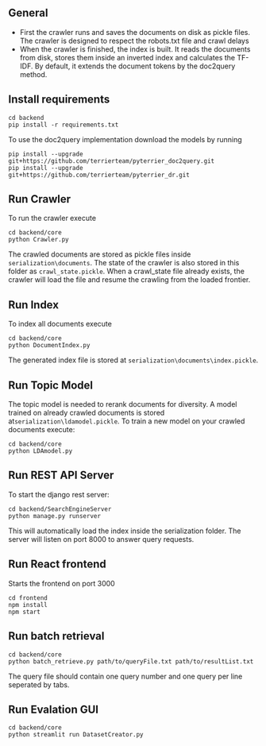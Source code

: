 
## General
- First the crawler runs and saves the documents on disk as pickle files.
The crawler is designed to respect the robots.txt file and crawl delays
- When the crawler is finished, the index is built. It reads the documents from disk,
 stores them inside an inverted index and calculates the TF-IDF. By default, it extends the
 document tokens by the doc2query method.

## Install requirements
```
cd backend
pip install -r requirements.txt
```
To use the doc2query implementation download the models by running
```
pip install --upgrade git+https://github.com/terrierteam/pyterrier_doc2query.git
pip install --upgrade git+https://github.com/terrierteam/pyterrier_dr.git
```


## Run Crawler
To run the crawler execute 
```
cd backend/core
python Crawler.py
```
The crawled documents are stored as pickle files inside ``serialization\documents``.
The state of the crawler is also stored in this folder as ``crawl_state.pickle``. When a crawl_state file already exists,
the crawler will load the file and resume the crawling from the loaded frontier.

## Run Index
To index all documents execute 
```
cd backend/core
python DocumentIndex.py
```
The generated index file is stored at ``serialization\documents\index.pickle``.

## Run Topic Model
The topic model is needed to rerank documents for diversity. A model trained on already crawled documents is stored at``serialization\ldamodel.pickle``. 
To train a new model on your crawled documents execute:
```
cd backend/core
python LDAmodel.py
```

## Run REST API Server
To start the django rest server:
```
cd backend/SearchEngineServer
python manage.py runserver
```
This will automatically load the index inside the serialization folder.
The server will listen on port 8000 to answer query requests.

## Run React frontend
Starts the frontend on port 3000
```
cd frontend
npm install
npm start
```

## Run batch retrieval
```
cd backend/core
python batch_retrieve.py path/to/queryFile.txt path/to/resultList.txt
```
The query file should contain one query number and one query per line seperated by tabs.

## Run Evalation GUI
```
cd backend/core
python streamlit run DatasetCreator.py
```

